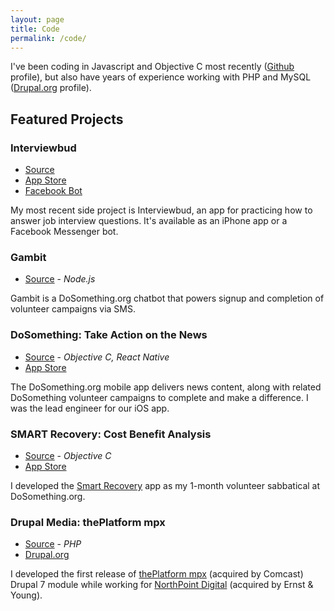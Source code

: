 ```yaml
---
layout: page
title: Code
permalink: /code/
---
```

I've been coding in Javascript and Objective C most recently ([Github](http://github.com/aaronschachter) profile), but also have years of experience working with PHP and MySQL ([Drupal.org](https://www.drupal.org/u/aaronschachter) profile).

## Featured Projects

### Interviewbud 
* [Source](http://github.com/interviewbud)
* [App Store](https://itunes.apple.com/us/app/interviewbud/id1133808097?ls=1&mt=8)
* [Facebook Bot](http://facebook.com/interviewbud)

My most recent side project is Interviewbud, an app for practicing how to answer job interview questions. It's available as an iPhone app or a Facebook Messenger bot.

### Gambit 
* [Source](http://github.com/dosomething/gambit) - *Node.js*

Gambit is a DoSomething.org chatbot that powers signup and completion of volunteer campaigns via SMS.

### DoSomething: Take Action on the News
* [Source](http://github.com/dosomething/letsdothis-ios) - *Objective C, React Native*
* [App Store](https://itunes.apple.com/us/app/dosomething-take-action-on/id998995766?ls=1&mt=8)

The DoSomething.org mobile app delivers news content, along with related DoSomething volunteer campaigns to complete and make a difference. I was the lead engineer for our iOS app.

### SMART Recovery: Cost Benefit Analysis
* [Source](https://github.com/SMARTRecovery/CostBenefit.objc) - *Objective C*
* [App Store](https://itunes.apple.com/us/app/smart-recovery-cost-benefit/id988593978?mt=8)

I developed the [Smart Recovery](http://www.smartrecovery.org/) app as my 1-month volunteer sabbatical at DoSomething.org.

### Drupal Media: thePlatform mpx
* [Source](http://cgit.drupalcode.org/media_theplatform_mpx/tree/?id=8195318&h=7.x-2.x) - *PHP*
* [Drupal.org](https://www.drupal.org/project/media_theplatform_mpx)

I developed the first release of [thePlatform mpx](https://www.comcasttechnologysolutions.com/our-portfolio/video-platform/mpx) (acquired by Comcast) Drupal 7 module while working for [NorthPoint Digital](http://northpointdigital.com/) (acquired by Ernst & Young).


